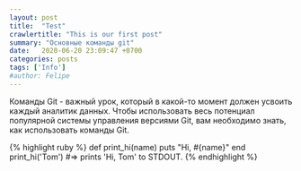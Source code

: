```yaml
---
layout: post
title:  "Test"
crawlertitle: "This is our first post"
summary: "Основные команды git"
date:   2020-06-20 23:09:47 +0700
categories: posts
tags: ['Info']
#author: Felipe
---
```




Команды Git - важный урок, который в какой-то момент должен усвоить каждый аналитик данных. Чтобы использовать весь потенциал популярной системы управления версиями Git, вам необходимо знать, как использовать команды Git.

{% highlight ruby %}
def print_hi(name)
  puts "Hi, #{name}"
end
print_hi('Tom')
#=> prints 'Hi, Tom' to STDOUT.
{% endhighlight %}
